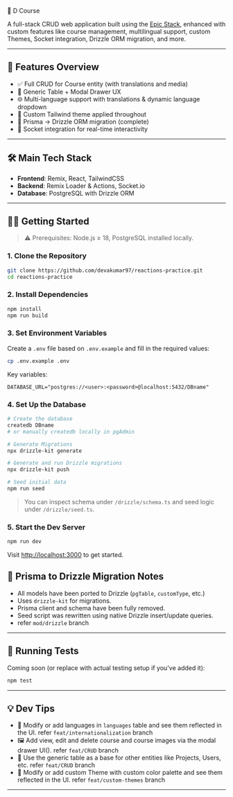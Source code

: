 🧱 D Course

A full-stack CRUD web application built using the
[Epic Stack](https://github.com/epicweb-dev/epic-stack), enhanced with custom
features like course management, multilingual support, custom Themes, Socket
integration, Drizzle ORM migration, and more.

---

## 🚀 Features Overview

- ✅ Full CRUD for Course entity (with translations and media)
- 🧾 Generic Table + Modal Drawer UX
- 🌐 Multi-language support with translations & dynamic language dropdown
- 🎨 Custom Tailwind theme applied throughout
- 🔄 Prisma → Drizzle ORM migration (complete)
- 🔌 Socket integration for real-time interactivity

---

## 🛠️ Main Tech Stack

- **Frontend**: Remix, React, TailwindCSS
- **Backend**: Remix Loader & Actions, Socket.io
- **Database**: PostgreSQL with Drizzle ORM

---

## 🧑‍💻 Getting Started

> ⚠️ Prerequisites: Node.js ≥ 18, PostgreSQL installed locally.

### 1. **Clone the Repository**

```bash
git clone https://github.com/devakumar97/reactions-practice.git
cd reactions-practice
```

### 2. **Install Dependencies**

```bash
npm install
npm run build
```

### 3. **Set Environment Variables**

Create a `.env` file based on `.env.example` and fill in the required values:

```bash
cp .env.example .env
```

Key variables:

```
DATABASE_URL="postgres://<user>:<password>@localhost:5432/DBname"
```

### 4. **Set Up the Database**

```bash
# Create the database
createdb DBname
# or manually createdb locally in pgAdmin

# Generate Migrations
npx drizzle-kit generate

# Generate and run Drizzle migrations
npx drizzle-kit push

# Seed initial data
npm run seed
```

> You can inspect schema under `/drizzle/schema.ts` and seed logic under
> `/drizzle/seed.ts`.

### 5. **Start the Dev Server**

```bash
npm run dev
```

Visit [http://localhost:3000](http://localhost:3000) to get started.

## 🔄 Prisma to Drizzle Migration Notes

- All models have been ported to Drizzle (`pgTable`, `customType`, etc.)
- Uses `drizzle-kit` for migrations.
- Prisma client and schema have been fully removed.
- Seed script was rewritten using native Drizzle insert/update queries.
- refer `mod/drizzle` branch

---

## 🧪 Running Tests

Coming soon (or replace with actual testing setup if you've added it):

```bash
npm test
```

---

## 💡 Dev Tips

- 🧪 Modify or add languages in `languages` table and see them reflected in the
  UI. refer `feat/internationalization` branch
- 🖼️ Add view, edit and delete course and course images via the modal drawer
  UI(). refer `feat/CRUD` branch
- 🧰 Use the generic table as a base for other entities like Projects, Users,
  etc. refer `feat/CRUD` branch
- 🎨 Modify or add custom Theme with custom color palette and see them reflected
  in the UI. refer `feat/custom-themes` branch

---